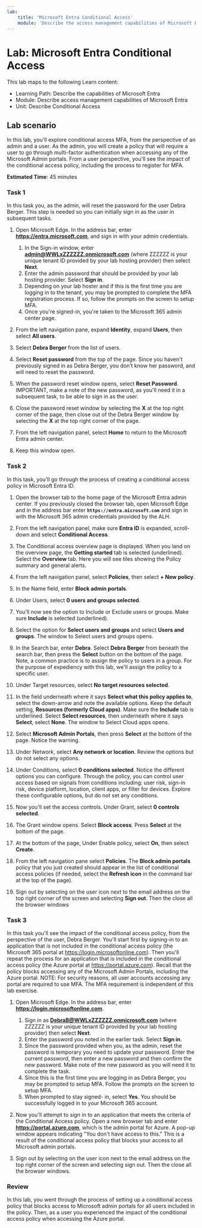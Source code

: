 ```yaml
---
lab:
    title: 'Microsoft Entra Conditional Access'
    module: 'Describe the access management capabilities of Microsoft Entra'
---
```


# Lab: Microsoft Entra Conditional Access

This lab maps to the following Learn content:

- Learning Path: Describe the capabilities of Microsoft Entra
- Module: Describe access management capabilities of Microsoft Entra
- Unit: Describe Conditional Access

## Lab scenario

In this lab, you'll explore conditional access MFA, from the perspective of an admin and a user.  As the admin, you will create a policy that will require a user to go through multi-factor authentication when accessing any of the Microsoft Admin portals.  From a user perspective, you'll see the impact of the conditional access policy, including the process to register for MFA.

**Estimated Time**: 45 minutes

### Task 1

In this task you, as the admin, will reset the password for the user Debra Berger.  This step is needed so you can initially sign in as the user in subsequent tasks.

1. Open Microsoft Edge.  In the address bar, enter **https://entra.microsoft.com**, and sign in with your admin credentials.
    1. In the Sign-in window, enter **admin@WWLxZZZZZZ.onmicrosoft.com** (where ZZZZZZ is your unique tenant ID provided by your lab hosting provider) then select **Next**.
    1. Enter the admin password that should be provided by your lab hosting provider. Select **Sign in**.
    1. Depending on your lab hoster and if this is the first time you are logging in to the tenant, you may be prompted to complete the MFA registration process. If so, follow the prompts on the screen to setup MFA.
    1. Once you're signed-in, you're taken to the Microsoft 365 admin center page.

1. From the left navigation pane, expand **Identity**, expand **Users**, then select **All users**.

1. Select **Debra Berger** from the list of users.

1. Select **Reset password** from the top of the page. Since you haven't previously signed in as Debra Berger, you don’t know her password, and will need to reset the password.

1. When the password reset window opens, select **Reset Password**.  IMPORTANT, make a note of the new password, as you'll need it in a subsequent task, to be able to sign in as the user.

1. Close the password reset window by selecting the **X** at the top right corner of the page, then close out of the Debra Berger window by selecting the **X** at the top right corner of the page.

1. From the left navigation panel, select **Home** to return to the Microsoft Entra admin center.

1. Keep this window open.

### Task 2

In this task, you'll go through the process of creating a conditional access policy in Microsoft Entra ID.

1. Open the browser tab to the home page of the Microsoft Entra admin center.   If you previously closed the browser tab, open Microsoft Edge and in the address bar enter **`https://entra.microsoft.com`** and sign in with the Microsoft 365 admin credentials provided by the ALH.

1. From the left navigation panel, make sure **Entra ID** is expanded, scroll-down and select **Conditional Access**.

1. The Conditional access overview page is displayed. When you land on the overview page, the **Getting started** tab is selected (underlined). Select the **Overview** tab. Here you will see tiles showing the Policy summary and general alerts.

1. From the left navigation panel, select **Policies**, then select **+ New policy**.

1. In the Name field, enter **Block admin portals**.

1. Under Users, select **0 users and groups selected**.

1. You'll now see the option to Include or Exclude users or groups.  Make sure **Include** is selected (underlined).

1. Select the option for **Select users and groups** and select **Users and groups**.  The window to Select users and groups opens.  

1. In the Search bar, enter **Debra**.  Select **Debra Berger** from beneath the search bar, then press the **Select** button on the bottom of the page.  Note, a common practice is to assign the policy to users in a group.  For the purpose of expediency with this lab, we'll assign the policy to a specific user.

1. Under Target resources, select **No target resources selected**.

1. In the field underneath where it says **Select what this policy applies to**, select the down-arrow and note the available options.  Keep the default setting, **Resources (formerly Cloud apps)**.  Make sure the **Include** tab is underlined.  Select **Select resources**, then underneath where it says **Select**, select **None**.  The window to Select Cloud apps opens.

1. Select **Microsoft Admin Portals**, then press **Select** at the bottom of the page.  Notice the warning.  

1. Under Network, select **Any network or location**.  Review the options but do not select any options.

1. Under Conditions, select **0 conditions selected**.  Notice the different options you can configure.  Through the policy, you can control user access based on signals from conditions including: user risk, sign-in risk, device platform, location, client apps, or filter for devices.  Explore these configurable options, but do not set any conditions.

1. Now you'll set the access controls.  Under Grant, select **0 controls selected**.

1. The Grant window opens.  Select **Block access**. Press **Select** at the bottom of the page.

1. At the bottom of the page, Under Enable policy, select **On**, then select **Create**.

1. From the left navigation pane select **Policies**. The **Block admin portals** policy that you just created should appear in the list of conditional access policies (if needed, select the **Refresh icon** in the command bar at the top of the page).

1. Sign out by selecting on the user icon next to the email address on the top right corner of the screen and selecting **Sign out**. Then the close all the browser windows

### Task 3

In this task you'll see the impact of the conditional access policy, from the perspective of the user, Debra Berger. You'll start first by signing-in to an application that is not included in the conditional access policy (the Microsoft 365 portal at https://login.microsoftonline.com).  Then you'll repeat the process for an application that is included in the conditional access policy (the Azure portal at https://portal.azure.com).  Recall that the policy blocks accessing any of the Microsoft Admin Portals, including the Azure portal.  NOTE: For security reasons, all user accounts accessing any portal are required to use MFA.  The MFA requirement is independent of this lab exercise.

1. Open Microsoft Edge.  In the address bar, enter **https://login.microsoftonline.com**.
    1. Sign in as **DebraB@WWLxZZZZZZ.onmicrosoft.com** (where ZZZZZZ is your unique tenant ID provided by your lab hosting provider) then select **Next**.
    1. Enter the password you noted in the earlier task. Select **Sign in**.
    1. Since the password provided when you, as the admin, reset the password is temporary you need to update your password. Enter the current password, then enter a new password and then confirm the new password.  Make note of the new password as you will need it to complete the task.
    1. Since this is the first time you are logging in as Debra Berger, you may be prompted to setup MFA. Follow the prompts on the screen to setup MFA.
    1. When prompted to stay signed- in, select **Yes**.  You should be successfully logged in to your Microsoft 365 account.

1. Now you'll attempt to sign in to an application that meets the criteria of the Conditional Access policy. Open a new browser tab and enter **https://portal.azure.com**, which is the admin portal for Azure.  A pop-up window appears indicating "You don't have access to this."  This is a result of the conditional access policy that blocks your access to all Microsoft admin portals.

1. Sign out by selecting on the user icon next to the email address on the top right corner of the screen and selecting sign out. Then the close all the browser windows.

### Review

In this lab, you went through the process of setting up a conditional access policy that blocks access to Microsoft admin portals for all users included in the policy.  Then, as a user you experienced the impact of the conditional access policy when accessing the Azure portal.
